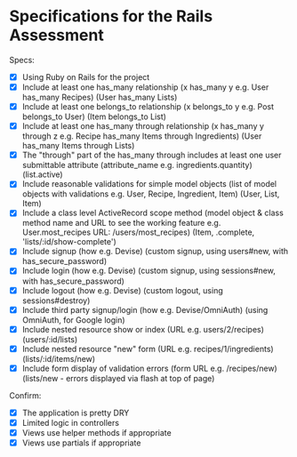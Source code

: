 # Specifications for the Rails Assessment

Specs:
- [x] Using Ruby on Rails for the project
- [x] Include at least one has_many relationship (x has_many y e.g. User has_many Recipes) 
        (User has_many Lists)
- [x] Include at least one belongs_to relationship (x belongs_to y e.g. Post belongs_to User)
        (Item belongs_to List)
- [x] Include at least one has_many through relationship (x has_many y through z e.g. Recipe has_many Items through Ingredients)
        (User has_many Items through Lists)
- [x] The "through" part of the has_many through includes at least one user submittable attribute (attribute_name e.g. ingredients.quantity)
        (list.active)
- [x] Include reasonable validations for simple model objects (list of model objects with validations e.g. User, Recipe, Ingredient, Item)
        (User, List, Item)
- [x] Include a class level ActiveRecord scope method (model object & class method name and URL to see the working feature e.g. User.most_recipes URL: /users/most_recipes)
        (Item, .complete, 'lists/:id/show-complete')
- [x] Include signup (how e.g. Devise)
        (custom signup, using users#new, with has_secure_password)
- [x] Include login (how e.g. Devise)
        (custom signup, using sessions#new, with has_secure_password)
- [x] Include logout (how e.g. Devise)
        (custom logout, using sessions#destroy) 
- [x] Include third party signup/login (how e.g. Devise/OmniAuth)
        (using OmniAuth, for Google login)
- [x] Include nested resource show or index (URL e.g. users/2/recipes)
        (users/:id/lists)
- [x] Include nested resource "new" form (URL e.g. recipes/1/ingredients)
        (lists/:id/items/new)
- [x] Include form display of validation errors (form URL e.g. /recipes/new)
        (lists/new - errors displayed via flash at top of page)

Confirm:
- [x] The application is pretty DRY
- [x] Limited logic in controllers
- [x] Views use helper methods if appropriate
- [x] Views use partials if appropriate

